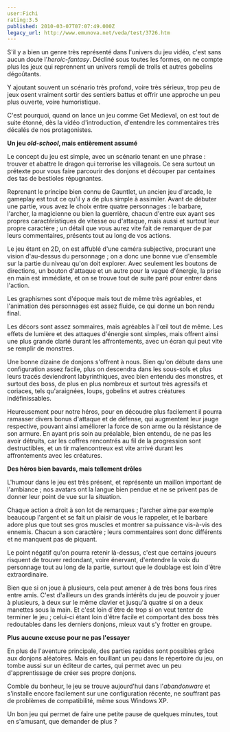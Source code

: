 ```yaml
---
user:Fichi
rating:3.5
published: 2010-03-07T07:07:49.000Z
legacy_url: http://www.emunova.net/veda/test/3726.htm
---
```

S'il y a bien un genre très représenté dans l'univers du jeu vidéo, c'est sans aucun doute l'_heroic-fantasy_. Décliné sous toutes les formes, on ne compte plus les jeux qui reprennent un univers rempli de trolls et autres gobelins dégoûtants.  

Y ajoutant souvent un scénario très profond, voire très sérieux, trop peu de jeux osent vraiment sortir des sentiers battus et offrir une approche un peu plus ouverte, voire humoristique.  

C'est pourquoi, quand on lance un jeu comme Get Medieval, on est tout de suite étonné, dès la vidéo d'introduction, d'entendre les commentaires très décalés de nos protagonistes.  

  

**Un jeu _old-school_, mais entièrement assumé**  

  

Le concept du jeu est simple, avec un scénario tenant en une phrase : trouver et abattre le dragon qui terrorise les villageois. Ce sera surtout un prétexte pour vous faire parcourir des donjons et découper par centaines des tas de bestioles répugnantes.  

Reprenant le principe bien connu de Gauntlet, un ancien jeu d'arcade, le gameplay est tout ce qu'il y a de plus simple à assimiler. Avant de débuter une partie, vous avez le choix entre quatre personnages : le barbare, l'archer, la magicienne ou bien la guerrière, chacun d'entre eux ayant ses propres caractéristiques de vitesse ou d'attaque, mais aussi et surtout leur propre caractère ; un détail que vous aurez vite fait de remarquer de par leurs commentaires, présents tout au long de vos actions.  

Le jeu étant en 2D, on est affublé d'une caméra subjective, procurant une vision d'au-dessus du personnage ; on a donc une bonne vue d'ensemble sur la partie du niveau qu'on doit explorer. Avec seulement les boutons de directions, un bouton d'attaque et un autre pour la vague d'énergie, la prise en main est immédiate, et on se trouve tout de suite paré pour entrer dans l'action.  

Les graphismes sont d'époque mais tout de même très agréables, et l'animation des personnages est assez fluide, ce qui donne un bon rendu final.  

Les décors sont assez sommaires, mais agréables à l'œil tout de même. Les effets de lumière et des attaques d'énergie sont simples, mais offrent ainsi une plus grande clarté durant les affrontements, avec un écran qui peut vite se remplir de monstres.  

Une bonne dizaine de donjons s'offrent à nous. Bien qu'on débute dans une configuration assez facile, plus on descendra dans les sous-sols et plus leurs tracés deviendront labyrinthiques, avec bien entendu des monstres, et surtout des boss, de plus en plus nombreux et surtout très agressifs et coriaces, tels qu'araignées, loups, gobelins et autres créatures indéfinissables.  

Heureusement pour notre héros, pour en découdre plus facilement il pourra ramasser divers bonus d'attaque et de défense, qui augmentent leur jauge respective, pouvant ainsi améliorer la force de son arme ou la résistance de son armure. En ayant pris soin au préalable, bien entendu, de ne pas les avoir détruits, car les coffres rencontrés au fil de la progression sont destructibles, et un tir malencontreux est vite arrivé durant les affrontements avec les créatures.  

  

**Des héros bien bavards, mais tellement drôles**  

  

L'humour dans le jeu est très présent, et représente un maillon important de l'ambiance ; nos avatars ont la langue bien pendue et ne se privent pas de donner leur point de vue sur la situation.  

Chaque action a droit à son lot de remarques ; l'archer aime par exemple beaucoup l'argent et se fait un plaisir de vous le rappeler, et le barbare adore plus que tout ses gros muscles et montrer sa puissance vis-à-vis des ennemis. Chacun a son caractère ; leurs commentaires sont donc différents et ne manquent pas de piquant.  

Le point négatif qu'on pourra retenir là-dessus, c'est que certains joueurs risquent de trouver redondant, voire énervant, d'entendre la voix du personnage tout au long de la partie, surtout que le doublage est loin d'être extraordinaire.  

Bien que si on joue à plusieurs, cela peut amener à de très bons fous rires entre amis. C'est d'ailleurs un des grands intérêts du jeu de pouvoir y jouer à plusieurs, à deux sur le même clavier et jusqu'à quatre si on a deux manettes sous la main. Et c'est loin d'être de trop si on veut tenter de terminer le jeu ; celui-ci étant loin d'être facile et comportant des boss très redoutables dans les derniers donjons, mieux vaut s'y frotter en groupe.  

  

**Plus aucune excuse pour ne pas l'essayer**  

  

En plus de l'aventure principale, des parties rapides sont possibles grâce aux donjons aléatoires. Mais en fouillant un peu dans le répertoire du jeu, on tombe aussi sur un éditeur de cartes, qui permet avec un peu d'apprentissage de créer ses propre donjons.  

Comble du bonheur, le jeu se trouve aujourd'hui dans l'_abandonware_ et s'installe encore facilement sur une configuration récente, ne souffrant pas de problèmes de compatibilité, même sous Windows XP.  

Un bon jeu qui permet de faire une petite pause de quelques minutes, tout en s'amusant, que demander de plus ?